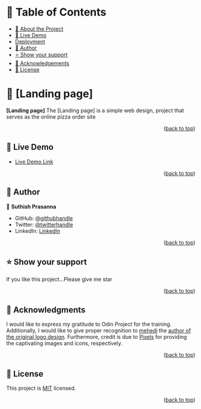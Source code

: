 <a name="readme-top"></a>

<!-- TABLE OF CONTENTS -->

# 📗 Table of Contents

- [📖 About the Project](#about-project)
- [🚀 Live Demo](#live-demo)
- [Deployment](#triangular_flag_on_post-deployment)
- [👥 Author](#author)
- [⭐️ Show your support](#support)
- [🙏 Acknowledgements](#acknowledgements)
- [📝 License](#license)

<!-- PROJECT DESCRIPTION -->

# 📖 [Landing page] <a name="about-project"></a>

**[Landing page]** The [Landing page] is a simple web design, project that serves as the online pizza order site

<p align="right">(<a href="#readme-top">back to top</a>)</p>

<!-- LIVE DEMO -->

## 🚀 Live Demo <a name="live-demo"></a>

- [Live Demo Link](https://suthish777.github.io/Landing-page/)

<p align="right">(<a href="#readme-top">back to top</a>)</p>

<!-- AUTHORS -->

## 👥 Author <a name="author"></a>



👤 **Suthish Prasanna**

- GitHub: [@githubhandle](https://github.com/suthish777)
- Twitter: [@twitterhandle](https://twitter.com/SuthishPrasanna)
- LinkedIn: [LinkedIn](https://linkedin.com/in/suthish-prasanna-5b6b2417b)


<p align="right">(<a href="#readme-top">back to top</a>)</p>

<!-- SUPPORT -->

## ⭐️ Show your support <a name="support"></a>


If you like this project...Please give me star

<p align="right">(<a href="#readme-top">back to top</a>)</p>

<!-- ACKNOWLEDGEMENTS -->

## 🙏 Acknowledgments <a name="acknowledgements"></a>


I would like to express my gratitude to Odin Project for the training. Additionally, I would like to give proper recognition to <a href="https://pngtree.com/">mehedi</a> the <a href="https://pngtree.com/freepng/pizza-logo-design_8363624.html">author of the original logo design</a>. Furthermore, credit is due to <a href="https://www.pexels.com/">Pixels</a>  for providing the captivating images and icons, respectively.

<p align="right">(<a href="#readme-top">back to top</a>)</p>

<!-- LICENSE -->

## 📝 License <a name="license"></a>

This project is [MIT](./LICENSE) licensed.

<p align="right">(<a href="#readme-top">back to top</a>)</p>